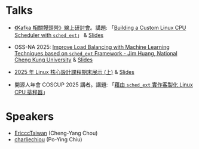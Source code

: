# Talks
* [《Kafka 相關饅頭營》線上研討會]( https://www.facebook.com/share/p/1Hno2QwcTT/)。講題: 「[Building a Custom Linux CPU Scheduler with `sched_ext`](https://www.youtube.com/watch?v=wk-qzWtVzAg&t=12032s)」 & [Slides](https://www.slideshare.net/slideshow/building-a-custom-linux-cpu-scheduler-with-sched_ext-pdf/281093739)

* OSS-NA 2025: [Improve Load Balancing with Machine Learning Techniques based on `sched_ext` Framework - Jim Huang, National Cheng Kung University](https://ossna2025.sched.com/event/1zffn/improve-load-balancing-with-machine-learning-techniques-based-on-the-schedext-framework-jim-huang-national-cheng-kung-university) & [Slides](https://static.sched.com/hosted_files/ossna2025/d2/Improve-Load-Balancing-With-Machine-Learning-Techniques-based-on-sched_ext.pdf)

* [2025 年 Linux 核心設計課程期末展示 (上)](https://youtu.be/Ae0jVIDCycU?t=4546) & [Slides](https://www.slideshare.net/slideshow/2025-linux-sched_ext-pdf/281093837)

* 開源人年會 COSCUP 2025 講者。講題: 「[藉由 `sched_ext` 實作客製化 Linux CPU 排程器](https://pretalx.coscup.org/coscup-2025/talk/WN9RDZ/)」

# Speakers
* [EricccTaiwan](https://github.com/EricccTaiwan) (Cheng-Yang Chou)
* [charliechiou](https://github.com/charliechiou) (Po-Ying Chiu)
